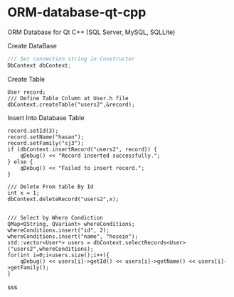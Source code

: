 # ORM-database-qt-cpp
ORM Database for Qt C++ (SQL Server, MySQL, SQLLite)

Create DataBase
```cpp
/// Set connection string in Constructor
DbContext dbContext;
```
Create Table
```
User record;
/// Define Table Column at User.h file
dbContext.createTable("users2",&record);
```
Insert Into Database Table
```
record.setId(3);
record.setName("hasan");
record.setFamily("sj3");
if (dbContext.insertRecord("users2", record)) {
    qDebug() << "Record inserted successfully.";
} else {
    qDebug() << "Failed to insert record.";
}

/// Delete From table By Id
int x = 1;
dbContext.deleteRecord("users2",x);


/// Select by Where Condiction
QMap<QString, QVariant> whereConditions;
whereConditions.insert("id", 2);
whereConditions.insert("name", "hosein");
std::vector<User*> users = dbContext.selectRecords<User>("users2",whereConditions);
for(int i=0;i<users.size();i++){
    qDebug() << users[i]->getId() << users[i]->getName() << users[i]->getFamily();
}
```
sss
